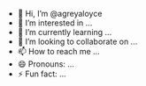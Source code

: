 - 👋 Hi, I’m @agreyaloyce
- 👀 I’m interested in ...
- 🌱 I’m currently learning ...
- 💞️ I’m looking to collaborate on ...
- 📫 How to reach me ...
- 😄 Pronouns: ...
- ⚡ Fun fact: ...

<!---
agreyaloyce/agreyaloyce is a ✨ special ✨ repository because its `README.md` (this file) appears on your GitHub profile.
You can click the Preview link to take a look at your changes.
--->
